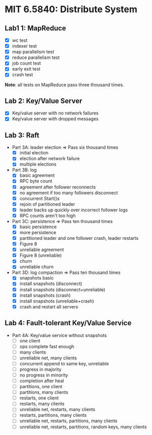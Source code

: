 # MIT 6.5840: Distribute System

## Lab1 1: MapReduce

- [x] wc test
- [x] indexer test
- [x] map parallelism test
- [x] reduce parallelism test
- [x] job count test
- [x] early exit test
- [x] crash test

**Note**: all tests on MapReduce pass three thousand times.

## Lab 2: Key/Value Server

- [x] Key/value server with no network failures
- [x] Key/value server with dropped messages

## Lab 3: Raft

- Part 3A: leader election => Pass six thousand times
  - [x] initial election
  - [x] election after network failure
  - [x] multiple elections

- Part 3B: log
  - [x] basic agreement
  - [x] RPC byte count
  - [x] agreement after follower reconnects
  - [x] no agreement if too many followers disconnect
  - [x] concurrent Start()s
  - [x] rejoin of partitioned leader
  - [x] leader backs up quickly over incorrect follower logs
  - [x] RPC counts aren't too high

- Part 3C: persistence => Pass ten thousand times
  - [x] basic persistence
  - [x] more persistence
  - [x] partitioned leader and one follower crash, leader restarts
  - [x] Figure 8
  - [x] unreliable agreement
  - [x] Figure 8 (unreliable)
  - [x] churn
  - [x] unreliable churn
  
- Part 3D: log compaction => Pass ten thousand times
  - [x] snapshots basic
  - [x] install snapshots (disconnect)
  - [x] install snapshots (disconnect+unreliable)
  - [x] install snapshots (crash)
  - [x] install snapshots (unreliable+crash)
  - [x] crash and restart all servers

## Lab 4: Fault-tolerant Key/Value Service

- Part 4A: Key/value service without snapshots
  - [ ] one client
  - [ ] ops complete fast enough
  - [ ] many clients
  - [ ] unreliable net, many clients
  - [ ] concurrent append to same key, unreliable
  - [ ] progress in majority
  - [ ] no progress in minority
  - [ ] completion after heal
  - [ ] partitions, one client
  - [ ] partitions, many clients
  - [ ] restarts, one client
  - [ ] restarts, many clients
  - [ ] unreliable net, restarts, many clients
  - [ ] restarts, partitions, many clients
  - [ ] unreliable net, restarts, partitions, many clients
  - [ ] unreliable net, restarts, partitions, random keys, many clients